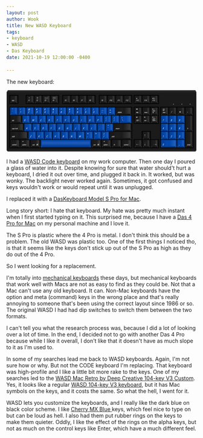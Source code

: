 ```yaml
---
layout: post
author: Wook
title: New WASD Keyboard
tags:
- keyboard
- WASD
- Das Keyboard
date: 2021-10-19 12:00:00 -0400

---
```

The new keyboard:

 ![Black keyboard with blue alpha keys](/pics/2021-10-19_20-40-44.png "The New Keyboard")

I had a [WASD Code keyboard](https://www.wasdkeyboards.com/code-v3-104-key-mechanical-keyboard-zealio-67g.html) on my work computer.  Then one day I poured a glass of water into it.  Despite knowing for sure that water should't hurt a keyboard, I dried it out over time, and plugged it back in.  It worked, but was wonky.  The backlight never worked again.  Sometimes, it got confused and keys wouldn't work or would repeat until it was unplugged.

I replaced it with a [DasKeyboard Model S Pro for Mac](https://www.daskeyboard.com/model-s-professional-for-mac/).

Long story short: I hate that keyboard.  My hate was pretty much instant when I first started typing on it.  This surprised me, because I have a [Das 4 Pro for Mac](https://www.daskeyboard.com/daskeyboard-4-professional-for-mac/) on my personal machine and I love it.

The S Pro is plastic where the 4 Pro is metal.  I don't think this should be a problem.  The old WASD was plastic too.  One of the first things I noticed tho, is that it seems like the keys don't stick up out of the S Pro as high as they do out of the 4 Pro.

So I went looking for a replacement.

I'm totally into [mechanical keyboards](https://www.wasdkeyboards.com/mechanical-keyboard-guide) these days, but mechanical keyboards that work well with Macs are not as easy to find as they could be.  Not that a Mac can't use any old keyboard.  It can.  Non-Mac keyboards have the option and meta (command) keys in the wrong place and that's really annoying to someone that's been using the correct layout since 1986 or so.  The original WASD I had had dip switches to switch them between the two formats.

I can't tell you what the research process was, because I did a lot of looking over a lot of time.  In the end, I decided not to go with another Das 4 Pro because while I like it overall, I don't like that it doesn't have as much slope to it as I'm used to.

In some of my searches lead me back to WASD keyboards.  Again, I'm not sure how or why.  But not the CODE keyboard I'm replacing.  That keyboard was high-profile and I like a little bit more rake to the keys.  One of my searches led to the [WASD Mac Retro by Deep Creative 104-key V3 Custom](https://www.wasdkeyboards.com/mac-retro-by-deep-creative-104-key-v3-custom-mechanical-keyboard.html).  Yes, it looks like a regular [WASD 104-key V3 keyboard](https://www.wasdkeyboards.com/wasd-v3-104-key-custom-mechanical-keyboard.html), but it has Mac symbols on the keys, and it costs the same.  So what the hell, I went for it.

WASD lets you customize the keyboards, and I really like the dark blue on black color scheme.  I like [Cherry MX Blue ](https://www.cherrymx.de/en/cherry-mx/mx-original/mx-blue.html)keys, which feel nice to type on but can be loud as hell.  I also had them put rubber rings on the keys to make them quieter.  Oddly, I like the effect of the rings on the alpha keys, but not as much on the control keys like Enter, which have a much different feel.